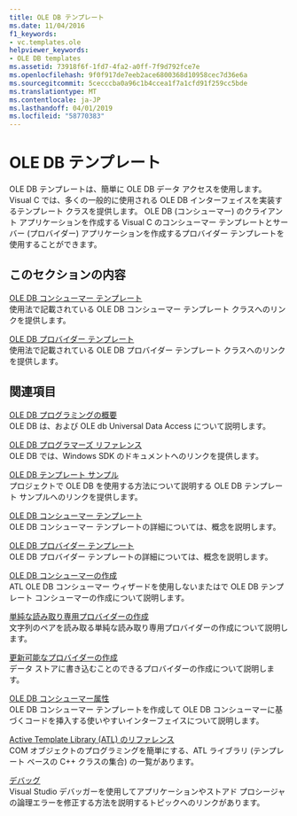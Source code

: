 ```yaml
---
title: OLE DB テンプレート
ms.date: 11/04/2016
f1_keywords:
- vc.templates.ole
helpviewer_keywords:
- OLE DB templates
ms.assetid: 73918f6f-1fd7-4fa2-a0ff-7f9d792fce7e
ms.openlocfilehash: 9f0f917de7eeb2ace6800368d10958cec7d36e6a
ms.sourcegitcommit: 5cecccba0a96c1b4ccea1f7a1cfd91f259cc5bde
ms.translationtype: MT
ms.contentlocale: ja-JP
ms.lasthandoff: 04/01/2019
ms.locfileid: "58770383"
---
```

# <a name="ole-db-templates"></a>OLE DB テンプレート

OLE DB テンプレートは、簡単に OLE DB データ アクセスを使用します。 Visual C では、多くの一般的に使用される OLE DB インターフェイスを実装するテンプレート クラスを提供します。 OLE DB (コンシューマー) のクライアント アプリケーションを作成する Visual C のコンシューマー テンプレートとサーバー (プロバイダー) アプリケーションを作成するプロバイダー テンプレートを使用することができます。

## <a name="in-this-section"></a>このセクションの内容

[OLE DB コンシューマー テンプレート](../../data/oledb/ole-db-consumer-templates-reference.md)<br/>
使用法で記載されている OLE DB コンシューマー テンプレート クラスへのリンクを提供します。

[OLE DB プロバイダー テンプレート](../../data/oledb/ole-db-provider-templates-reference.md)<br/>
使用法で記載されている OLE DB プロバイダー テンプレート クラスへのリンクを提供します。

## <a name="related-sections"></a>関連項目

[OLE DB プログラミングの概要](../../data/oledb/ole-db-programming-overview.md)<br/>
OLE DB は、および OLE db Universal Data Access について説明します。

[OLE DB プログラマーズ リファレンス](/sql/connect/oledb/ole-db/oledb-driver-for-sql-server-programming)<br/>
OLE DB では、Windows SDK のドキュメントへのリンクを提供します。

[OLE DB テンプレート サンプル](../../overview/visual-cpp-samples.md)<br/>
プロジェクトで OLE DB を使用する方法について説明する OLE DB テンプレート サンプルへのリンクを提供します。

[OLE DB コンシューマー テンプレート](../../data/oledb/ole-db-consumer-templates-cpp.md)<br/>
OLE DB コンシューマー テンプレートの詳細については、概念を説明します。

[OLE DB プロバイダー テンプレート](../../data/oledb/ole-db-provider-templates-cpp.md)<br/>
OLE DB プロバイダー テンプレートの詳細については、概念を説明します。

[OLE DB コンシューマーの作成](../../data/oledb/creating-an-ole-db-consumer.md)<br/>
ATL OLE DB コンシューマー ウィザードを使用しないまたはで OLE DB テンプレート コンシューマーの作成について説明します。

[単純な読み取り専用プロバイダーの作成](../../data/oledb/creating-a-simple-read-only-provider.md)<br/>
文字列のペアを読み取る単純な読み取り専用プロバイダーの作成について説明します。

[更新可能なプロバイダーの作成](../../data/oledb/creating-an-updatable-provider.md)<br/>
データ ストアに書き込むことのできるプロバイダーの作成について説明します。

[OLE DB コンシューマー属性](../../windows/ole-db-consumer-attributes.md)<br/>
OLE DB コンシューマー テンプレートを作成して OLE DB コンシューマーに基づくコードを挿入する使いやすいインターフェイスについて説明します。

[Active Template Library (ATL) のリファレンス](../../atl/atl-com-desktop-components.md)<br/>
COM オブジェクトのプログラミングを簡単にする、ATL ライブラリ (テンプレート ベースの C++ クラスの集合) の一覧があります。

[デバッグ](/visualstudio/debugger/debugging-in-visual-studio)<br/>
Visual Studio デバッガーを使用してアプリケーションやストアド プロシージャの論理エラーを修正する方法を説明するトピックへのリンクがあります。